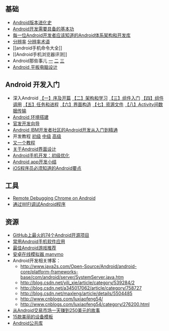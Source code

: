 ## 基础
* [Android版本进化史](http://www.36kr.com/p/57705.html)
* [Android开发需要具备的基本功](http://blog.csdn.net/sshhbb/article/details/6643285)
* [每一位Android开发者应该知道的Android体系架构和开发库](http://blog.jobbole.com/60202/)
* [分辨率](http://blog.csdn.net/sunchaoenter/article/details/6638360) [分辨率术语](http://blog.csdn.net/sunchaoenter/article/details/6586462)
* [[android手机命令大全]]
* [[Android手机浏览器评测]]
* Android那些事儿 [一](http://wsd.tencent.com/2011/01/aboutandroid1.html) [二](http://wsd.tencent.com/2011/02/aboutandroid2.html) [三](http://wsd.tencent.com/2011/02/aboutandroid3.html)
* [Android 平板电脑设计](http://uedc.163.com/8287.html)

## Android 开发入门
* 深入Android [【一】序及开篇](http://www.cnblogs.com/duguguiyu/archive/2010/01/21/1652868.html) [【二】架构和学习](http://www.cnblogs.com/duguguiyu/archive/2010/01/23/1654559.html) [【三】组件入门](http://www.cnblogs.com/duguguiyu/archive/2010/01/30/1659980.html) [【四】组件调用](http://www.cnblogs.com/duguguiyu/archive/2010/02/07/1665544.html) [【五】任务和进程](http://www.cnblogs.com/duguguiyu/archive/2010/02/22/1671547.html) [【六】界面构造](http://www.cnblogs.com/duguguiyu/archive/2010/03/27/1698515.html) [【七】资源文件](http://www.cnblogs.com/duguguiyu/archive/2010/05/02/1726069.html) [【八】Activity间数据传输](http://www.cnblogs.com/duguguiyu/archive/2010/05/29/1747244.html)
* [Android 环境搭建](http://blog.csdn.net/sshhbb/article/details/6643473)
* [官发开发向导](http://developer.android.com/guide/index.html)
* [Android IBM开发者社区的Android开发从入门到精通](http://www.ibm.com/developerworks/cn/opensource/os-android-devel/index.html#resources)
* 开发教程 [初级](http://blog.csdn.net/Android_Tutor/article/category/605365) [中级](http://blog.csdn.net/Android_Tutor/article/category/614489) [高级](http://blog.csdn.net/Android_Tutor/article/category/674246)
* [又一个教程](http://flysnow.iteye.com/blog/978225)
* [关于Android界面设计](http://www.alibuybuy.com/posts/62209.html)
* [Android手机开发：初级优化](http://blog.csdn.net/hustspy1990/article/details/6748594)
* [Android app开发小结](http://tech.techweb.com.cn/thread-470205-1-1.html)
* [iOS程序员必须知道的Android要点](http://blog.jobbole.com/67098/)

## 工具
* [Remote Debugging Chrome on Android](https://developers.google.com/chrome-developer-tools/docs/remote-debugging)
* [通过WIFI调试Android程序](http://www.feeldesignstudio.com/2013/10/eclipse-debug-android-project-by-wifi)

## 资源
* [GitHub上最火的74个Android开源项目](http://my.eoe.cn/sisuer/archive/3981.html)
* [常用Android手机软件应用](http://www.williamlong.info/archives/2362.html)
* [最佳Android游戏推荐](http://www.williamlong.info/archives/2445.html)
* [安卓在线模拟器 manymo](https://www.manymo.com/emulators)
* Android开发相关博客：
    * http://www.java2s.com/Open-Source/Android/android-core/platform-frameworks-base/com/android/server/SystemServer.java.htm
    * http://blog.csdn.net/yili_xie/article/category/539284/2
    * http://blog.csdn.net/a345017062/article/category/758727
    * http://blog.csdn.net/maxleng/article/details/5504485
    * http://www.cnblogs.com/luxiaofeng54/
    * http://www.cnblogs.com/luxiaofeng54/category/276200.html
* [从Android交易市场一天赚到250美元的故事](http://blog.csdn.net/smarttony/article/details/6773102)
* [15款美丽的设备模板](http://www.cnblogs.com/lhb25/p/beautiful-device-templates.html)
* [Android公共库](https://github.com/Trinea/AndroidCommon)